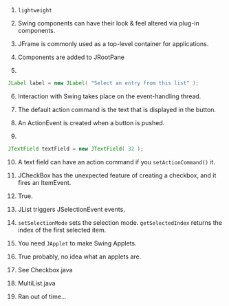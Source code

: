 1) ``lightweight``

2) Swing components can have their look & feel altered via plug-in components.

3) JFrame is commonly used as a top-level container for applications.

4) Components are added to JRootPane

5) 
```java
JLabel label = new JLabel( "Select an entry from this list" );
```

6) Interaction with Swing takes place on the event-handling thread.

7) The default action command is the text that is displayed in the button.

8) An ActionEvent is created when a button is pushed.

9)
```java
JTextField textField = new JTextField( 32 );
```

10) A text field can have an action command if you ``setActionCommand()`` it.

11) JCheckBox has the unexpected feature of creating a checkbox, and it fires an ItemEvent.

12) True.

13) JList triggers JSelectionEvent events.

14) ``setSelectionMode`` sets the selection mode. ``getSelectedIndex`` returns the index of the first selected item.

15) You need ``JApplet`` to make Swing Applets.

16) True probably, no idea what an applets are.

17) See Checkbox.java

18) MultiList.java

19) Ran out of time...
